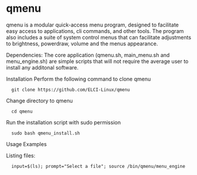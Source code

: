 # qmenu
qmenu is a modular quick-access menu program, designed to facilitate easy access to applications, cli commands, and other tools. The program also includes a suite of system control menus that can facilitate adjustments to brightness, powerdraw, volume and the menus appearance.

Dependencies:
The core application (qmenu.sh, main_menu.sh and menu_engine.sh) are simple scripts that will not require the average user to install any additonal software.



Installation
Perform the following command to clone qmenu

      git clone https://github.com/ELCI-Linux/qmenu
Change directory to qmenu

      cd qmenu
Run the installation script with sudo permission

      sudo bash qmenu_install.sh


Usage Examples

Listing files:

      input=$(ls); prompt="Select a file"; source /bin/qmenu/menu_engine
